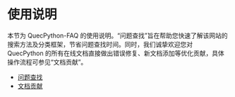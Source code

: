 # 使用说明

本节为 QuecPython-FAQ 的使用说明。“问题查找”旨在帮助您快速了解该网站的搜索方法及分类框架，节省问题查找时间。同时，我们诚挚欢迎您对 QuecPython 的所有在线文档直接做出错误修复、新文档添加等优化贡献，具体操作流程可参见“文档贡献”。

- [问题查找](./use-search.md)
- [文档贡献](./contribute.md)
